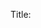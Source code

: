 Title: <title> 

Featured: <boolean> 

Recommended: <boolean> 

Author: <lookup: authorspr>

Date: <date> 

Tags: <tags> 

Work Title: <lookup: workspr> 

Work Pages:  

Date Added: <dateadded> 

Body:  

